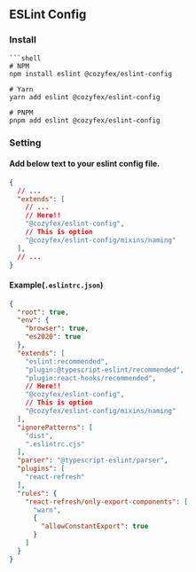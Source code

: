 ## ESLint Config

### Install

```shell
```shell
# NPM
npm install eslint @cozyfex/eslint-config

# Yarn
yarn add eslint @cozyfex/eslint-config

# PNPM
pnpm add eslint @cozyfex/eslint-config
```

### Setting

#### Add below text to your eslint config file.

```json lines
{
  // ...
  "extends": [
    // ...
    // Here!!
    "@cozyfex/eslint-config",
    // This is option
    "@cozyfex/eslint-config/mixins/naming"
  ],
  // ...
}
```

#### Example(`.eslintrc.json`)

```json lines
{
  "root": true,
  "env": {
    "browser": true,
    "es2020": true
  },
  "extends": [
    "eslint:recommended",
    "plugin:@typescript-eslint/recommended",
    "plugin:react-hooks/recommended",
    // Here!!
    "@cozyfex/eslint-config",
    // This is option
    "@cozyfex/eslint-config/mixins/naming"
  ],
  "ignorePatterns": [
    "dist",
    ".eslintrc.cjs"
  ],
  "parser": "@typescript-eslint/parser",
  "plugins": [
    "react-refresh"
  ],
  "rules": {
    "react-refresh/only-export-components": [
      "warn",
      {
        "allowConstantExport": true
      }
    ]
  }
}
```
